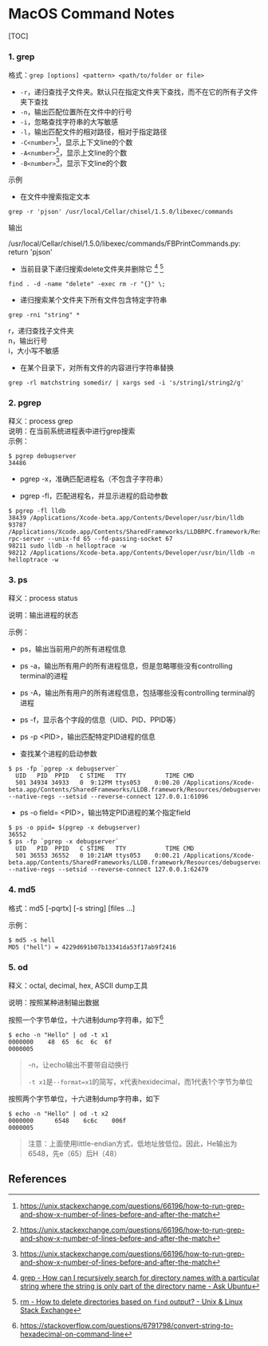 # MacOS Command Notes
[TOC]

### 1. grep

格式：`grep [options] <pattern> <path/to/folder or file>`

* `-r`，递归查找子文件夹。默认只在指定文件夹下查找，而不在它的所有子文件夹下查找
* `-n`，输出匹配位置所在文件中的行号
* `-i`，忽略查找字符串的大写敏感
* `-l`，输出匹配文件的相对路径，相对于指定路径
* `-C<number>`[^3]，显示上下文line的个数
* `-A<number>`[^3]，显示上文line的个数
* `-B<number>`[^3]，显示下文line的个数

示例

* 在文件中搜索指定文本

```
grep -r 'pjson' /usr/local/Cellar/chisel/1.5.0/libexec/commands 
```

输出

/usr/local/Cellar/chisel/1.5.0/libexec/commands/FBPrintCommands.py:    return 'pjson'

* 当前目录下递归搜索delete文件夹并删除它 [^1] [^2]

```
find . -d -name "delete" -exec rm -r "{}" \;
```

* 递归搜索某个文件夹下所有文件包含特定字符串   

```
grep -rni "string" *
```
>
r，递归查找子文件夹    
n，输出行号    
i，大小写不敏感    

* 在某个目录下，对所有文件的内容进行字符串替换

```
grep -rl matchstring somedir/ | xargs sed -i 's/string1/string2/g'
```



### 2. pgrep

释义：process grep    
说明：在当前系统进程表中进行grep搜索   
示例：

```
$ pgrep debugserver
34486
```

* pgrep -x，准确匹配进程名（不包含子字符串）

* pgrep -fl，匹配进程名，并显示进程的启动参数

```
$ pgrep -fl lldb
38439 /Applications/Xcode-beta.app/Contents/Developer/usr/bin/lldb
93787 /Applications/Xcode.app/Contents/SharedFrameworks/LLDBRPC.framework/Resources/lldb-rpc-server --unix-fd 65 --fd-passing-socket 67
98211 sudo lldb -n helloptrace -w
98212 /Applications/Xcode-beta.app/Contents/Developer/usr/bin/lldb -n helloptrace -w
```



### 3. ps

释义：process status

说明：输出进程的状态

示例：

* ps，输出当前用户的所有进程信息

* ps -a，输出所有用户的所有进程信息，但是忽略哪些没有controlling terminal的进程

* ps -A，输出所有用户的所有进程信息，包括哪些没有controlling terminal的进程

* ps -f，显示各个字段的信息（UID、PID、PPID等）

* ps -p \<PID\>，输出匹配特定PID进程的信息

* 查找某个进程的启动参数

```
$ ps -fp `pgrep -x debugserver`
  UID   PID  PPID   C STIME   TTY           TIME CMD
  501 34934 34933   0  9:12PM ttys053    0:00.20 /Applications/Xcode-beta.app/Contents/SharedFrameworks/LLDB.framework/Resources/debugserver --native-regs --setsid --reverse-connect 127.0.0.1:61096
```

* ps -o field= \<PID\>，输出特定PID进程的某个指定field

```
$ ps -o ppid= $(pgrep -x debugserver)
36552
$ ps -fp `pgrep -x debugserver`      
  UID   PID  PPID   C STIME   TTY           TIME CMD
  501 36553 36552   0 10:21AM ttys053    0:00.21 /Applications/Xcode-beta.app/Contents/SharedFrameworks/LLDB.framework/Resources/debugserver --native-regs --setsid --reverse-connect 127.0.0.1:62479
```



### 4. md5

格式：md5 [-pqrtx] [-s string] [files ...]

示例：

```shell
$ md5 -s hell
MD5 ("hell") = 4229d691b07b13341da53f17ab9f2416
```



### 5. od

释义：octal, decimal, hex, ASCII dump工具

说明：按照某种进制输出数据



按照一个字节单位，十六进制dump字符串，如下[^4]

```shell
$ echo -n "Hello" | od -t x1
0000000    48  65  6c  6c  6f                                            
0000005
```

> -n，让echo输出不要带自动换行
>
> `-t x1`是`--format=x1`的简写，x代表hexidecimal，而1代表1个字节为单位



按照两个字节单位，十六进制dump字符串，如下

```shell
$ echo -n "Hello" | od -t x2
0000000      6548    6c6c    006f                                        
0000005
```

> 注意：上面使用little-endian方式，低地址放低位。因此，He输出为6548，先e（65）后H（48）





References
--

[^1]: [grep - How can I recursively search for directory names with a particular string where the string is only part of the directory name - Ask Ubuntu](https://askubuntu.com/questions/153144/how-can-i-recursively-search-for-directory-names-with-a-particular-string-where)

[^2]: [rm - How to delete directories based on `find` output? - Unix & Linux Stack Exchange](https://unix.stackexchange.com/questions/89925/how-to-delete-directories-based-on-find-output)

[^3]: https://unix.stackexchange.com/questions/66196/how-to-run-grep-and-show-x-number-of-lines-before-and-after-the-match

[^4]:https://stackoverflow.com/questions/6791798/convert-string-to-hexadecimal-on-command-line
